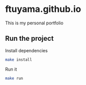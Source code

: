 # ftuyama.github.io

This is my personal portfolio

## Run the project

Install dependencies

```bash
make install
```

Run it

```bash
make run
```
